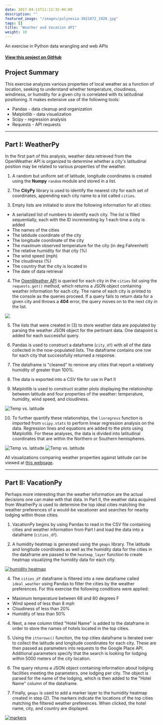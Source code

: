 ```yaml
---
date: 2017-04-11T11:13:32-04:00
description: ""
featured_image: "/images/polynesia-3021072_1920.jpg"
tags: []
title: "Weather and Vacation API"
weight: 10
---
```


An exercise in Python data wrangling and web APIs
<!--more-->

#### [View this project on GitHub](https://github.com/jgabunilas/python-api-challenge)  

## Project Summary 

This exercise analyzes various properties of local weather as a function of location, seeking to understand whether temperature, cloudiness, windiness, or humidity for a given city is correlated with its latitudinal positioning. It makes extensive use of the following tools:

- Pandas - data cleanup and organization
- Matplotlib - data visualization
- Scipy - regression analysis
- Requests - API requests

---

## Part I: WeatherPy
In the first part of this analysis, weather data retrieved from the OpenWeather API is organized to determine whether a city's latitudinal position may be related to various properties of the weather. 

1. A random but uniform set of latitude, longitude coordinates is created using the **Numpy** `random` module and stored in a list.

2. The **CityPy** library is used to identify the nearest city for each set of coordinates, appending each city name to a list called `cities`.

3. Empty lists are initiated to store the following information for all cities:

- A serialized list of numbers to identify each city. The list is filled sequentially, each with the ID incrementing by 1 each time a city is added
- The names of the cities
- The latidude coordinate of the city
- The longitude coordinate of the city
- The maximum observed temperature for the city (in deg Fahrenheit)
- The relative humidity for that city (%)
- The wind speed (mph)
- The cloudiness (%)
- The country that the city is located in
- The date of data retrieval

4. The [OpenWeather API](https://openweathermap.org/current) is queried for each city in the `cities` list using the `requests.get()` method, which returns a JSON object containing weather information for each city. The name of each city is printed to the console as the queries proceed. If a query fails to return data for a given city and throws a **404** error, the query moves on to the next city in the list. 

![](data_retrieval.png)

5. The lists that were created in (3) to store weather data are populated by parsing the weather JSON object for the pertinant data. One datapoint is added for each successful query. 

6. Pandas is used to construct a dataframe (`city_df`) with all of the data collected in the now-populated lists. The dataframe contains one row for each city that successfully returned a response. 

7. The dataframe is "cleaned" to remove any cities that report a relatively humidity of greater than 100%.

8. The data is exported into a CSV file for use in Part II

9. Matplotlib is used to construct scatter plots displaying the relationship between latitude and four properties of the weather: temperature, humidity, wind speed, and cloudiness.

![Temp vs. latitude](Fig1_Lat_v_Temp.png)

10. To further quantify these relationships, the `linregress` function is imported from `scipy.stats` to perform linear regression analysis on the data. Regression lines and equations are added to the plots using Matplotlib. For these analyses, the data is divided into latitudinal coordinates that are within the Northern or Southern hemispheres.

![Temp vs. latitude](Fig5_NH_Lat_v_Temp.png)
![Temp vs. latitude](Fig6_SH_Lat_v_Temp.png)

All visualizations comparing weather properties against latitude can be viewed at [this webpage](https://jgabunilas.github.io/Web-Design-Challenge/).

---

## Part II: VacationPy
Perhaps more interesting than the weather information are the actual decisions one can make with that data. In Part II, the weather data acquired from WeatherPy is used to determine the top  ideal cities matching the weather preferences of a would-be vacationer and searches for nearby lodging within those cities. 

1. VacationPy begins by using Pandas to read in the CSV file containing cities and weather information from Part I and load the data into a dataframe (`cities_df`).

2. A humidity heatmap is generated using the `gmaps` library. The latitude and longitude coordinates as well as the humidity data for the cities in the dataframe are passed to the `heatmap_layer` function to create heatmap visualizing the humidity data for each city.

[![humidity heatmap](humidity_heatmap.PNG)](https://jgabunilas.github.io/images/humidity_heatmap.PNG)

4. The `cities_df` dataframe is filtered into a new dataframe called `ideal_weather` using Pandas to filter the cities by the weather preferences. For this exercise the following conditions were applied:
- Maximum temperature between 68 and 80 degrees F
- Wind speed of less than 8 mph
- Cloudiness of less than 20%
- Humidity of less than 50%

4. Next, a new column titled "Hotel Name" is added to the dataframe in order to store the names of hotels located in the top cities. 

5. Using the `itterows()` function, the top cities dataframe is iterated over to collect the latitude and longitude coordinates for each city. These are then passed as parameters into requests to the Google Place API. Additional parameters specify that the search is looking for lodging within 5000 meters of the city location. 

6. The query returns a JSON object containing information about lodging facilities meeting the parameters, one lodging per city. The object is parsed for the name of the lodging, which is then added to the "Hotel Name" column of the dataframe.

7. Finally, `gmaps` is used to add a marker layer to the humidity heatmap created in step (2). The markers indicate the locations of the top cities matching the filtered weather preferences. When clicked, the hotel name, city, and country are displayed.  

[![markers](hotel_markers.PNG)](https://jgabunilas.github.io/images/hotel_markers.PNG)
